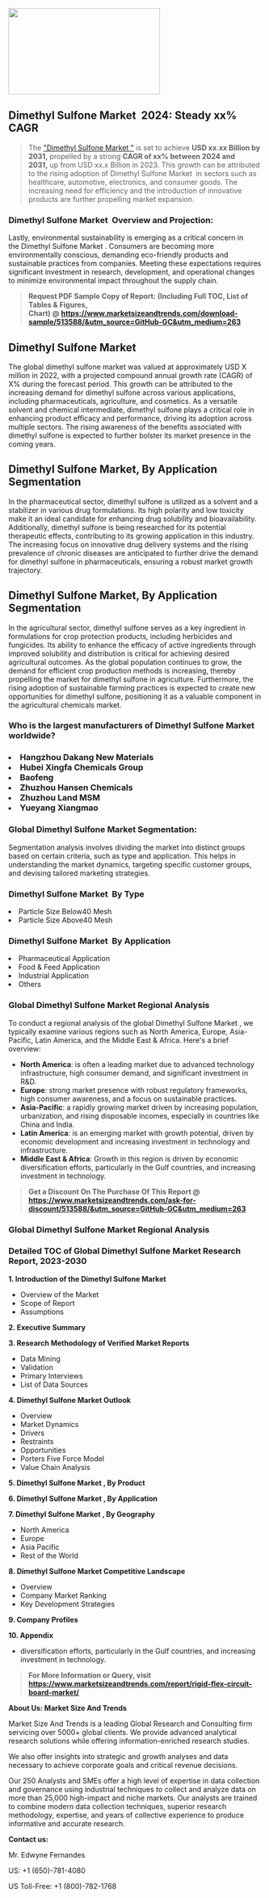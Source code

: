 <p><img class="alignnone size-medium wp-image-20088" src="https://ffe5etoiles.com/wp-content/uploads/2024/12/MST1-300x171.png" alt="" width="300" height="171" /></p><h2 id="ember46" class="ember-view reader-text-block__heading-2">Dimethyl Sulfone Market &nbsp;2024: Steady&nbsp;xx% CAGR</h2><blockquote id="ember47" class="ember-view reader-text-block__blockquote">The&nbsp;<a class="app-aware-link " href="https://www.marketsizeandtrends.com/download-sample/513588/&utm_source=GitHub-GC&utm_medium=263" target="_blank" data-test-app-aware-link="">"Dimethyl Sulfone Market "</a>&nbsp;is set to achieve&nbsp;<strong>USD&nbsp;xx.xx&nbsp;Billion by 2031,</strong>&nbsp;propelled by a strong&nbsp;<strong>CAGR of&nbsp;xx% between 2024 and 2031,</strong>&nbsp;up from USD xx.x Billion in 2023. This growth can be attributed to the rising adoption of&nbsp;Dimethyl Sulfone Market &nbsp;in sectors such as healthcare, automotive, electronics, and consumer goods. The increasing need for efficiency and the introduction of innovative products are further propelling market expansion.</blockquote><h3 id="ember48" class="ember-view reader-text-block__heading-3">Dimethyl Sulfone Market &nbsp;Overview and Projection:</h3><p id="ember49" class="ember-view reader-text-block__paragraph">Lastly, environmental sustainability is emerging as a critical concern in the&nbsp;Dimethyl Sulfone Market . Consumers are becoming more environmentally conscious, demanding eco-friendly products and sustainable practices from companies. Meeting these expectations requires significant investment in research, development, and operational changes to minimize environmental impact throughout the supply chain.</p><blockquote id="ember50" class="ember-view reader-text-block__blockquote"><strong>Request PDF Sample Copy of Report: (Including Full TOC, List of Tables &amp; Figures, Chart)&nbsp;@&nbsp;<strong><a href="https://www.marketsizeandtrends.com/download-sample/513588/&utm_source=GitHub-GC&utm_medium=263" target="_blank">https://www.marketsizeandtrends.com/download-sample/513588/&utm_source=GitHub-GC&utm_medium=263</a></strong></strong></blockquote><h3 class=""> <h2>Dimethyl Sulfone Market</h2><p>The global dimethyl sulfone market was valued at approximately USD X million in 2022, with a projected compound annual growth rate (CAGR) of X% during the forecast period. This growth can be attributed to the increasing demand for dimethyl sulfone across various applications, including pharmaceuticals, agriculture, and cosmetics. As a versatile solvent and chemical intermediate, dimethyl sulfone plays a critical role in enhancing product efficacy and performance, driving its adoption across multiple sectors. The rising awareness of the benefits associated with dimethyl sulfone is expected to further bolster its market presence in the coming years.</p><h2>Dimethyl Sulfone Market, By Application Segmentation</h2><p>In the pharmaceutical sector, dimethyl sulfone is utilized as a solvent and a stabilizer in various drug formulations. Its high polarity and low toxicity make it an ideal candidate for enhancing drug solubility and bioavailability. Additionally, dimethyl sulfone is being researched for its potential therapeutic effects, contributing to its growing application in this industry. The increasing focus on innovative drug delivery systems and the rising prevalence of chronic diseases are anticipated to further drive the demand for dimethyl sulfone in pharmaceuticals, ensuring a robust market growth trajectory.</p><h2>Dimethyl Sulfone Market, By Application Segmentation</h2><p>In the agricultural sector, dimethyl sulfone serves as a key ingredient in formulations for crop protection products, including herbicides and fungicides. Its ability to enhance the efficacy of active ingredients through improved solubility and distribution is critical for achieving desired agricultural outcomes. As the global population continues to grow, the demand for efficient crop production methods is increasing, thereby propelling the market for dimethyl sulfone in agriculture. Furthermore, the rising adoption of sustainable farming practices is expected to create new opportunities for dimethyl sulfone, positioning it as a valuable component in the agricultural chemicals market.</p></h3><h3 id="" class="">Who is the largest manufacturers of&nbsp;Dimethyl Sulfone Market worldwide?</h3><h3 class=""></Li><Li>Hangzhou Dakang New Materials</Li><Li> Hubei Xingfa Chemicals Group</Li><Li> Baofeng</Li><Li> Zhuzhou Hansen Chemicals</Li><Li> Zhuzhou Land MSM</Li><Li> Yueyang Xiangmao</h3><h3 id="ember53" class="ember-view reader-text-block__heading-3">Global&nbsp;Dimethyl Sulfone Market Segmentation:</h3><p id="ember54" class="ember-view reader-text-block__paragraph">Segmentation analysis involves dividing the market into distinct groups based on certain criteria, such as type and application. This helps in understanding the market dynamics, targeting specific customer groups, and devising tailored marketing strategies.</p><h3 id="" class="">Dimethyl Sulfone Market &nbsp;By Type</h3><p></Li><Li>Particle Size Below40 Mesh</Li><Li> Particle Size Above40 Mesh</p><h3 id="" class="">Dimethyl Sulfone Market &nbsp;By Application</h3><p class=""></Li><Li>Pharmaceutical Application</Li><Li> Food & Feed Application</Li><Li> Industrial Application</Li><Li> Others</p><h3 id="ember62" class="ember-view reader-text-block__heading-3">Global Dimethyl Sulfone Market Regional Analysis</h3><p id="ember63" class="ember-view reader-text-block__paragraph">To conduct a regional analysis of the global Dimethyl Sulfone Market , we typically examine various regions such as North America, Europe, Asia-Pacific, Latin America, and the Middle East &amp; Africa. Here's a brief overview:</p><ul><li><strong>North America</strong>: is often a leading market due to advanced technology infrastructure, high consumer demand, and significant investment in R&amp;D.</li><li><strong>Europe</strong>: strong market presence with robust regulatory frameworks, high consumer awareness, and a focus on sustainable practices.</li><li><strong>Asia-Pacific</strong>: a rapidly growing market driven by increasing population, urbanization, and rising disposable incomes, especially in countries like China and India.</li><li><strong>Latin America</strong>: is an emerging market with growth potential, driven by economic development and increasing investment in technology and infrastructure.</li><li><strong>Middle East &amp; Africa</strong>: Growth in this region is driven by economic diversification efforts, particularly in the Gulf countries, and increasing investment in technology.</li></ul><blockquote id="ember61" class="ember-view reader-text-block__blockquote"><strong>Get a Discount On The Purchase Of This Report @ <strong><a href="https://html-cleaner.com/" target="">https://www.marketsizeandtrends.com/ask-for-discount/513588/&utm_source=GitHub-GC&utm_medium=263</a></strong></strong></blockquote><h3 id="ember62" class="ember-view reader-text-block__heading-3">Global Dimethyl Sulfone Market Regional Analysis</h3><h3 id="" class="">Detailed TOC of Global Dimethyl Sulfone Market Research Report, 2023-2030</h3><p id="" class=""><strong>1. Introduction of the Dimethyl Sulfone Market </strong></p><ul><li>Overview of the Market</li><li>Scope of Report</li><li>Assumptions</li></ul><p id="" class=""><strong>2. Executive Summary</strong></p><p id="" class=""><strong>3. Research Methodology of Verified Market Reports</strong></p><ul><li>Data Mining</li><li>Validation</li><li>Primary Interviews</li><li>List of Data Sources</li></ul><p id="" class=""><strong>4. Dimethyl Sulfone Market Outlook</strong></p><ul><li>Overview</li><li>Market Dynamics</li><li>Drivers</li><li>Restraints</li><li>Opportunities</li><li>Porters Five Force Model</li><li>Value Chain Analysis</li></ul><p id="" class=""><strong>5. Dimethyl Sulfone Market , By Product</strong></p><p id="" class=""><strong>6. Dimethyl Sulfone Market , By Application</strong></p><p id="" class=""><strong>7. Dimethyl Sulfone Market , By Geography</strong></p><ul><li>North America</li><li>Europe</li><li>Asia Pacific</li><li>Rest of the World</li></ul><p id="" class=""><strong>8. Dimethyl Sulfone Market Competitive Landscape</strong></p><ul><li>Overview</li><li>Company Market Ranking</li><li>Key Development Strategies</li></ul><p id="" class=""><strong>9. Company Profiles</strong></p><p id="" class=""><strong>10. Appendix</strong></p><ul><li>diversification efforts, particularly in the Gulf countries, and increasing investment in technology.</li></ul><blockquote id="ember65" class="ember-view reader-text-block__blockquote"><strong>For More Information or Query, visit <strong><strong><a href="https://html-cleaner.com/" target="">https://www.marketsizeandtrends.com/report/rigid-flex-circuit-board-market/</a></strong></strong></strong></blockquote><p id="" class=""><strong>About Us: Market Size And Trends</strong></p><p id="" class="">Market Size And Trends is a leading Global Research and Consulting firm servicing over 5000+ global clients. We provide advanced analytical research solutions while offering information-enriched research studies.</p><p id="" class="">We also offer insights into strategic and growth analyses and data necessary to achieve corporate goals and critical revenue decisions.</p><p id="" class="">Our 250 Analysts and SMEs offer a high level of expertise in data collection and governance using industrial techniques to collect and analyze data on more than 25,000 high-impact and niche markets. Our analysts are trained to combine modern data collection techniques, superior research methodology, expertise, and years of collective experience to produce informative and accurate research.</p><p id="" class=""><strong>Contact us:</strong></p><p id="" class="">Mr. Edwyne Fernandes</p><p id="" class="">US: +1 (650)-781-4080</p><p id="" class="">US Toll-Free: +1 (800)-782-1768</p>
